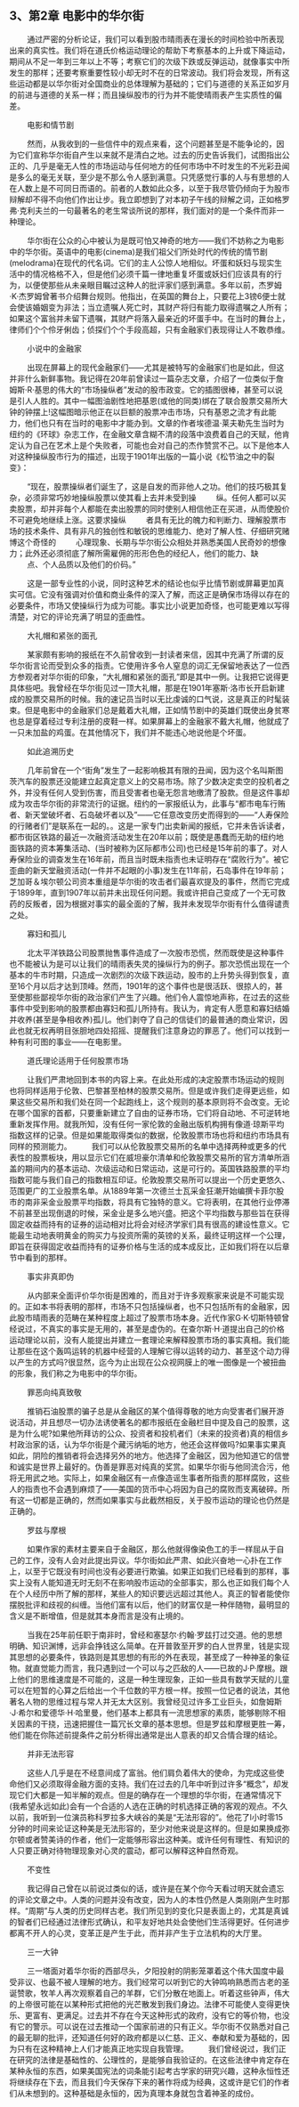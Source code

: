 ## 3、第2章 电影中的华尔街

　　 通过严密的分析论证，我们可以看到股市晴雨表在漫长的时间检验中所表现出来的真实性。我们将在道氏价格运动理论的帮助下考察基本的上升或下降运动，期间从不足一年到三年以上不等；考察它们的次级下跌或反弹运动，就像事实中所发生的那样；还要考察重要性较小却无时不在的日常波动。我们将会发现，所有这些运动都是以华尔街对全国商业的总体理解为基础的；它们与道德的关系正如岁月的前进与道德的关系一样；而且操纵股市的行为并不能使晴雨表产生实质性的偏差。 

　　 电影和情节剧 

　　 然而，从我收到的一些信件中的观点来看，这个问题甚至是不能争论的，因为它们宣称华尔街自产生以来就不是清白之地。过去的历史告诉我们，试图指出公正的、几乎是毫无人性的市场运动与任何地方的任何市场中不时发生的不光彩丑闻是多么的毫无关联，至少是不那么令人感到满意。只凭感觉行事的人与有思想的人在人数上是不可同日而语的。前者的人数如此众多，以至于我尽管仍倾向于为股市辩解却不得不向他们作出让步。我立即想到了对本初子午线的辩解之词，正如格罗弗·克利夫兰的一句最著名的老生常谈所说的那样，我们面对的是一个条件而非一种理论。 

　　 华尔街在公众的心中被认为是既可怕又神奇的地方——我们不妨称之为电影中的华尔街。英语中的电影(cinema)是我们祖父们所处时代的传统的情节剧(melodrama)在现代的代名词。它们的主人公惊人地相似。坏蛋和妖妇与现实生活中的情况格格不入，但是他们必须千篇一律地重复坏蛋或妖妇们应该具有的行为，以便使那些从未亲眼目瞩过这种人的批评家们感到满意。多年以前，杰罗姆·K·杰罗姆曾著书介绍舞台规则。他指出，在英国的舞台上，只要花上3镑6便士就会使该婚姻变为非法；当立遗嘱人死亡时，其财产将归有能力取得遗嘱之人所有；如果这个富翁并未留下遗嘱，其财产将落入最亲近的坏蛋手中。在当时的舞台上，律师们个个伶牙俐齿；侦探们个个手段高超，只有金融家们表现得让人不敢恭维。 

　　 小说中的金融家 

　　 出现在屏幕上的现代金融家们——尤其是被特写的金融家们也是如此，但这并非什么新鲜事物。我记得在20年前曾读过一篇杂志文章，介绍了一位类似于詹姆斯·R·基思的伟大的“市场操纵者”发动的股市政变。它的插图很棒，甚至可以说是引人人胜的。其中一幅图油剧性地把基恩(或他的同类)绑在了联合股票交易所大钟的钟摆上!这幅图暗示他正在以巨额的股票冲击市场，只有基恩之流才有此能力，他们也只有在当时的电影中才能办到。文章的作者埃德温·莱夫勒先生当时为纽约的《环球》杂志工作，在金融文章含糊不清的段落中浪费着自己的天赋，他肯定认为自己在艺术上是个失败者，可能也会对自己的杰作赞赏不己。以下是他本人对这种操纵股市行为的描述，出现于1901年出版的一篇小说《松节油之中的裂变》： 

　　 “现在，股票操纵者们诞生了，这是自发的而非他人之功。他们的技巧极其复杂，必须非常巧妙地操纵股票以使其看上去并未受到操 
　　 纵。任何人都可以买卖股票，却并非每个人都能在卖出股票的同时使别人相信他正在买进，从而使股价不可避免地继续上涨。这要求操纵 
　　 者具有无比的魄力和判断力、理解股票市场的技术条件、具有非凡的独创性和敏锐的思维能力、绝对了解人性、仔细研究赌博这个奇怪的 
　　 心理现象、长期与华尔街公众相处并熟悉美国人民奇妙的想像力；此外还必须彻底了解所需雇佣的形形色色的经纪人，他们的能力、缺 
　　 点、个人品质以及他们的价码。” 

　　 这是一部专业性的小说，同时这种艺术的结论也似乎比情节剧或屏幕更加真实可信。它没有强调对价值和商业条件的深入了解，而这正是确保市场得以存在的必要条件，市场又使操纵行为成为可能。事实比小说更加奇怪，也可能更难以写得清楚，对它的评论充满了明显的歪曲性。 

　　 大礼帽和紧张的面孔 

　　 某家颇有影响的报纸在不久前曾收到一封读者来信，因其中充满了所谓的反华尔街言论而受到众多的指责。它使用许多令人窒息的词汇无保留地表达了一位西方参观者对华尔街的印象，“大礼帽和紧张的面孔”即是其中一例。让我把它说得更具体些吧。我曾经在华尔街见过一顶大礼帽，那是在1901年塞斯·洛市长开启新建成的股票交易所的时候。我的速记员当时以无比虔诚的口气说，这是真正的时髦装束。但是电影中的金融家们总是戴着大礼帽，正如情节剧中的英雄们既使出身贫寒也总是穿着经过专利注册的皮鞋一样。如果屏幕上的金融家不戴大礼帽，他就成了一只未加盐的鸡蛋。在其他情况下，我们并不能违心地说他是个坏蛋。 

　　 如此追溯历史 

　　 几年前曾在一个“街角”发生了一起影响极其有限的丑闻，因为这个名叫斯图茨汽车的股票还没能建立起真定意义上的交易市场。除了少数决定卖空的投机者之外，并没有任何人受到伤害，而且受害者也毫无怨言地缴清了股款。但是这件事却成为攻击华尔街的非常流行的证据。纽约的一家报纸认为，此事与“都市电车行贿者、新天堂破坏者、石岛破坏者以及”——它任意改变历史而得到的——“人寿保险的行赌者们”是联系在一起的。。这是一家专门出卖新闻的报纸，它并未告诉读者，都市街区铁路的最近一次融资活动发生在20年以前；既使是愚蠢而无助的纽约地面铁路的资本筹集活动、(当时被称为区际都市公司)也已经是15年前的事了。对人寿保险业的调查发生在16年前，而且当时既未指责也未证明存在“腐败行为”。被它歪曲的新天堂融资活动(一件并不起眼的小事)发生在11年前，石岛事件在19年前；芝加哥＆埃尔顿公司资本重组是华尔街的攻击者们最喜欢提及的事件，然而它完成于1899年，直到1907年以前并未出现任何问题。我或许把自己变成了一个无可救药的反叛者，因为根据对事实的最全面的了解，我并未发现华尔街有什么值得谴责之处。 

　　 寡妇和孤儿 

　　 北太平洋铁路公司股票抛售事件造成了一次股市恐慌，然而既使是这种事件也不能被认为是可以让我们的晴雨表失灵的操纵行为的例子。那次恐慌出现在一个基本的牛市时期，只造成一次剧烈的次级下跌运动，股市的上升势头得到恢复，直至16个月以后才达到顶峰。然而，1901年的这个事件也是很活跃、很掠人的，甚至使那些鄙视华尔街的政治家们产生了兴趣。他们令人震惊地声称，在过去的这些事件中受到影响的股票都由寡妇和孤儿所持有。我认为，肯定有人愿意和寡妇结婚并收养(甚至是争相收养)孤儿。他们剥夺了自己的信徒们的最普通的商业常识，因此也就无权再明目张胆地四处招摇、提醒我们注意身边的罪恶了。他们可以找到一种有利可图的事业——在电影里。 

　　 道氏理论适用于任何股票市场 

　　 让我们严肃地回到本书的内容上来。在此处形成的决定股票市场运动的规则也将同样适用于伦敦、巴黎甚至柏林的股票交易所。但是或许我们走得更远些，如果这些交易所和我们处在同一个起跑线上，这个规则的基本原则将不会改变。无论在哪个国家的首都，只要重新建立了自由的证券市场，它们将自动地、不可逆转地重新发挥作用。就我所知，没有任何一家伦敦的金融出版机构拥有像道·琼斯平均指数这样的记录。但是如果能取得类似的数据，伦敦股票市场也将和纽约市场具有同样的预测能力。 
　　 我们可以从伦敦股票交易所的名单中选择两种或更多的代表性的股票板块，用以显示它们在威坦豪尔清单和伦敦股票交易所的官方清单所涵盖的期间内的基本运动、次级运动和日常运动，这是可行的。英国铁路股票的平均指数可能与我们自己的指数相互印证。伦敦股票交易所可以提出一个历史更悠久、范围更广的工业股票名单。从1889年第一次德兰士瓦采金狂潮开始编撰卡菲尔股市的南非采金业股票平均指数，将具有它独特的意义。它将表明，在其他行业停滞不前甚至出现倒退的时候，采金业是多么地兴盛。把这个平均指数与那些旨在获得固定收益而持有的证券的运动相对比将会对经济学家们具有很高的建设性意义。它能最生动地表明黄金的购买力与投资所需的英镑的关系，最终证明这样一个公理，即旨在获得固定收益而持有的证券价格与生活的成本成反比，正如我们将在以后章节中看到的那样。 

　　 事实非真即伪 

　　 从内部来全面评价华尔街是困难的，而且对于许多观察家来说是不可能实现的。正如本书将表明的那样，市场不只包括操纵者，也不只包括所有的金融家，因此股市晴雨表的范畴在某种程度上超过了股票市场本身。近代作家G·K·切斯特顿曾经说过，不真实的事实是无用的，甚至是虚伪的。在查尔斯·H·道提出自己的价格运动理论以前，没有人能提出并建立一套理论来解释股票市场的事实真相。我们能让那些在这个轰鸣运转的机器中经营的人理解它得以运转的动力、甚至这个动力得以产生的方式吗?很显然，迄今为止出现在公众视网膜上的唯一图像是一个被扭曲的形象，我们称之为电影中的华尔街。 

　　 罪恶向纯真致敬 

　　 推销石油股票的骗子总是从金融区的某个值得尊敬的地方向受害者们展开游说活动，并且想尽一切办法诱使著名的都市报纸在金融栏目中提及自己的股票，这是为什么呢?如果他所拜访的公众、投资者和投机者们（未来的投资者)真的相信乡村政治家的话，认为华尔街是个藏污纳垢的地方，他还会这样做吗?如果事实果真如此，阴险的推销者将会选择另外的地方。他选择了金融区，因为他知道它的信誉和诚实是世界上最好的。伪善是罪恶对纯真的奖赏。如果华尔街与他同流合污，他将无用武之地。实际上，如果金融区有一点像造谣生事者所指责的那样腐败，这些人的指责也不会遇到麻烦了——美国的货币中心将因为自己的腐败而支离破碎。所有这一切都是正确的，然而如果事实与此截然相反，关于股市运动的理论也仍然是正确的。 

　　 罗兹与摩根 

　　 如果作家的素材主要来自于金融区，那么他就得像染色工的手一样屈从于自己的工作，没有人会对此提出异议。华尔街如此严肃、如此兴奋地一心扑在工作上，以至于它既没有时间也没有必要进行欺骗。如果正如我们已经看到的那样，事实上没有人能知道无时无刻不在影响股市运动的全部事实，那么也正如我们每个人在个人经历中所了解的那样，某些人的知识要远远超过其他人。真正的智者能使你摆脱批评和歧视的纠缠。当他们富有以后，他们的财富仅是一种伴随物，最明显的含义是不断增值，但是就其本身而言是没有止境的。

　　 当我在25年前任职于南非时，曾经和塞瑟尔·约翰·罗兹打过交道。他的思想明确、知识渊博，远非会挣钱这么简单。在开普敦至开罗的白人世界里，钱是实现其思想的必要条件，铁路则是其思想的有形的外在表现，甚至成了一种神圣的象征物。就直觉能力而言，我只遇到过一个可以与之匹敌的人——已故的J·P·摩根。跟上他们的思维速度是不可能的，这是一种生理现象，正如一些具有数学天赋的儿童可以在短暂的心算之后给出一个千位数的平方根一样。按照一位记者的说法，其他著名人物的思维过程与常人并无太大区别。我曾经见过许多工业巨头，如詹姆斯·J·希尔和爱德华·H·哈里曼，他们基本上都具有一流思想家的素质，能够剔除不相关因素的干挠，迅速把握住一篇冗长文章的基本思想。但是罗兹和摩根更胜一筹，他们能在你陈述前提条件之前分析得出通常是出人意表的却又合情合理的结论。 

　　 并非无法形容 

　　 这些人几乎是在不经意间成了富翁。他们肩负着伟大的使命，为完成这些使命他们又必须取得金融方面的支持。我们在过去的几年中听到过许多“概念”，却发现它们大都是一知半解的观点。但是的确存在一个理想的华尔街，在通常情况下(我希望永远如此)会有一个合适的人选在正确的时机选择正确的客观的观点。不久以前，我听到一位演员称科罗拉多大峡谷的美是“无法形容的”。他花了l小时零15分钟的时间来论证这种美是无法形容的，至少对他来说是这样的。但是如果换成弥尔顿或者赞美诗的作者，他们一定能够形容出这种美。或许任何有理性、有知识的人只要正确对待物理现象对心灵的震动，都可以解释这种自然奇观。 

　　 不变性 

　　 我记得自己曾在以前说过类似的话，或许是在某个你今天看过明天就会遗忘的评论文章之中。人类的问题并没有改变，因为人的本性仍然是人类刚刚产生时那样。“周期”与人类的历史同样古老。我们所见到的变化只是表面上的，尤其是真诚的智者们已经通过法律形式确认，和平友好地共处会使他们生活得更好。任何进步都离不开人的心灵，变革正是产生于此，而并非产生于立法机构的大厅里。 

　　 三一大钟 

　　 三一塔面对着华尔街的西部尽头，夕阳投射的阴影笼罩着这个伟大国度中最受非议、也最不被人理解的地方。我们经常可以听到它的大钟鸣响熟悉而古老的圣诞赞歌，牧羊人再次观察着自己的羊群，它们分散在地面上。听着这些钟声，伟大的上帝很可能在以某种形式把他的光芒散发到我们身边。法律不可能使人变得更快乐、更富有、更满足。过去并不存在今天这种形式的政府，没有它的等价物，也没有它的警示。可以说在过去推动一个国家前进的只有正义。华尔街不仅熟悉对自己的最无聊的批评，还知道任何好的政府都是以仁慈、正义、奉献和爱为基础的，因为只有在这种精神上人们才能真正地实现自我管理。 
　　 我们曾经说过，我们正在研究的法律是基础性的、公理性的，是能够自我验证的。在这些法律中肯定存在某种永恒的东西，如果美国宪法的词条能引起考古学家的研究兴趣，这种永恒性还将继续存在下去，而且我们今天保存下来的著作将成为经典，这或许是它们的作者们从未想到的。这种基础是永恒的，因为真理本身就包含着神圣的成份。
